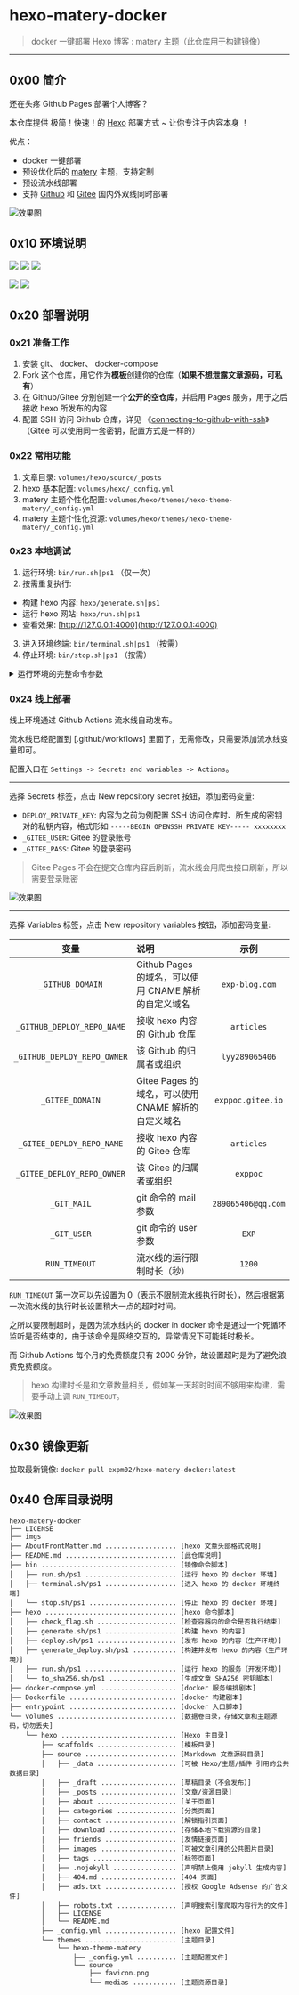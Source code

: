 # hexo-matery-docker

> docker 一键部署 Hexo 博客 : matery 主题（此仓库用于构建镜像）

------

## 0x00 简介

还在头疼 Github Pages 部署个人博客？

本仓库提供 极简！快速！的 [Hexo](https://hexo.io/zh-cn/) 部署方式 ~ 让你专注于内容本身 ！

优点：

- docker 一键部署
- 预设优化后的 [matery](https://github.com/blinkfox/hexo-theme-matery) 主题，支持定制
- 预设流水线部署
- 支持 [Github](https://github.com/) 和 [Gitee](https://gitee.com/) 国内外双线同时部署

![效果图](./imgs/01.jpg)


## 0x10 环境说明

![](https://img.shields.io/badge/windows-blue.svg) ![](https://img.shields.io/badge/mac-green.svg) ![](https://img.shields.io/badge/linux-red.svg)

![](https://img.shields.io/badge/hexo%20x5.1.1-blue.svg) ![](https://img.shields.io/badge/matery%20x2.0.0-red.svg)


## 0x20 部署说明

### 0x21 准备工作

1. 安装 git、 docker、 docker-compose
2. Fork 这个仓库，用它作为**模板**创建你的仓库（**如果不想泄露文章源码，可私有**）
3. 在 Github/Gitee 分别创建一个**公开的空仓库**，并启用 Pages 服务，用于之后接收 hexo 所发布的内容
4. 配置 SSH 访问 Github 仓库，详见 《[connecting-to-github-with-ssh](https://help.github.com/en/articles/connecting-to-github-with-ssh)》 （Gitee 可以使用同一套密钥，配置方式是一样的）


### 0x22 常用功能

1. 文章目录: `volumes/hexo/source/_posts`
2. hexo 基本配置: `volumes/hexo/_config.yml`
3. matery 主题个性化配置: `volumes/hexo/themes/hexo-theme-matery/_config.yml`
4. matery 主题个性化资源: `volumes/hexo/themes/hexo-theme-matery/_config.yml`


### 0x23 本地调试

1. 运行环境: `bin/run.sh|ps1` （仅一次）
2. 按需重复执行: 
  - 构建 hexo 内容: `hexo/generate.sh|ps1`
  - 运行 hexo 网站: `hexo/run.sh|ps1`
  - 查看效果: [http://127.0.0.1:4000](http://127.0.0.1:4000)
3. 进入环境终端: `bin/terminal.sh|ps1` （按需）
4. 停止环境: `bin/stop.sh|ps1` （按需）


<details>
<summary>运行环境的完整命令参数</summary>
<br/>

实际上，运行环境的完整命令为: `bin/run.sh|ps1 -d ${SITE_DOMAIN} -u ${GIT_USER} -m ${GIT_MAIL} -n ${DEPLOY_REPO_NAME} -o ${DEPLOY_REPO_OWNER}`

其中：

- SITE_DOMAIN: 站点域名, 亦可使用 github/gitee 的 pages 域名，本地默认为 `127.0.0.1:4000`
- GIT_MAIL: git 命令的 mail 参数
- GIT_USER: git 命令的 user 参数
- DEPLOY_REPO_NAME: 用于接收发布内容的 github/gitee 仓库名称
- DEPLOY_REPO_OWNER: 该仓库的拥有者/组织

一般而言，这些都是线上部署才用到的参数，本地无需关注。

但是如果想在本地发布到 Github/Gitee 仓库，就可以使用完整命令运行 hexo 环境，例如：

- 运行环境: `bin/run.sh -d exp-blog.com -u EXP -m 289065406@qq.com -n articles -o lyy289065406`
- 构建 hexo 内容: `hexo/generate.sh|ps1`
- 发布 hexo 内容到 Github/Gitee 的目标仓库: `hexo/deploy.sh|ps1`

</details>


### 0x24 线上部署

线上环境通过 Github Actions 流水线自动发布。

流水线已经配置到 [.github/workflows] 里面了，无需修改，只需要添加流水线变量即可。

配置入口在 `Settings -> Secrets and variables -> Actions`。

------

选择 Secrets 标签，点击 New repository secret 按钮，添加密码变量: 

- `DEPLOY_PRIVATE_KEY`: 内容为之前为例配置 SSH 访问仓库时、所生成的密钥对的私钥内容，格式形如 `-----BEGIN OPENSSH PRIVATE KEY----- xxxxxxxx`
- `_GITEE_USER`: Gitee 的登录账号
- `_GITEE_PASS`: Gitee 的登录密码

> Gitee Pages 不会在提交仓库内容后刷新，流水线会用爬虫接口刷新，所以需要登录账密

![效果图](./imgs/02.jpg)

------

选择 Variables 标签，点击 New repository variables 按钮，添加密码变量: 

| 变量 | 说明 | 示例 |
|:---:|:---|:---:|
| `_GITHUB_DOMAIN` | Github Pages 的域名，可以使用 CNAME 解析的自定义域名 | `exp-blog.com` |
| `_GITHUB_DEPLOY_REPO_NAME` |  接收 hexo 内容的 Github 仓库 | `articles` |
| `_GITHUB_DEPLOY_REPO_OWNER` | 该 Github 的归属者或组织 | `lyy289065406` |
| `_GITEE_DOMAIN` | Gitee Pages 的域名，可以使用 CNAME 解析的自定义域名 | `exppoc.gitee.io` |
| `_GITEE_DEPLOY_REPO_NAME` | 接收 hexo 内容的 Gitee 仓库 | `articles` |
| `_GITEE_DEPLOY_REPO_OWNER` | 该 Gitee 的归属者或组织 | `exppoc` |
| `_GIT_MAIL` | git 命令的 mail 参数 | `289065406@qq.com` |
| `_GIT_USER` | git 命令的 user 参数 | `EXP` |
| `RUN_TIMEOUT` | 流水线的运行限制时长（秒） | `1200` |

`RUN_TIMEOUT` 第一次可以先设置为 0（表示不限制流水线执行时长），然后根据第一次流水线的执行时长设置稍大一点的超时时间。

之所以要限制超时，是因为流水线内的 docker in docker 命令是通过一个死循环监听是否结束的，由于该命令是网络交互的，异常情况下可能耗时极长。

而 Github Actions 每个月的免费额度只有 2000 分钟，故设置超时是为了避免浪费免费额度。

> hexo 构建时长是和文章数量相关，假如某一天超时时间不够用来构建，需要手动上调 `RUN_TIMEOUT`。

![效果图](./imgs/03.jpg)


## 0x30 镜像更新


拉取最新镜像: `docker pull expm02/hexo-matery-docker:latest`


## 0x40 仓库目录说明

```
hexo-matery-docker
├── LICENSE
├── imgs
├── AboutFrontMatter.md .................. [hexo 文章头部格式说明]
├── README.md ............................ [此仓库说明]
├── bin .................................. [镜像命令脚本]
│   ├── run.sh/ps1 ....................... [运行 hexo 的 docker 环境]
│   ├── terminal.sh/ps1 .................. [进入 hexo 的 docker 环境终端]
│   └── stop.sh/ps1 ...................... [停止 hexo 的 docker 环境]
├── hexo ................................. [hexo 命令脚本]
│   ├── check_flag.sh .................... [检查容器内的命令是否执行结束]
│   ├── generate.sh/ps1 .................. [构建 hexo 的内容]
│   ├── deploy.sh/ps1 .................... [发布 hexo 的内容（生产环境）]
│   ├── generate_deploy.sh/ps1 ........... [构建并发布 hexo 的内容（生产环境）]
│   ├── run.sh/ps1 ....................... [运行 hexo 的服务（开发环境）]
│   └── to_sha256.sh/ps1 ................. [生成文章 SHA256 密钥脚本]
├── docker-compose.yml ................... [docker 服务编排剧本]
├── Dockerfile ........................... [docker 构建剧本]
├── entrypoint ........................... [docker 入口脚本]
└── volumes .............................. [数据卷目录，存储文章和主题源码，切勿丢失]
    └── hexo ............................. [Hexo 主目录]
        ├── scaffolds .................... [模板目录]
        ├── source ....................... [Markdown 文章源码目录]
        │   ├── _data .................... [可被 Hexo/主题/插件 引用的公共数据目录]
        │   ├── _draft ................... [草稿目录（不会发布）]
        │   ├── _posts ................... [文章/资源目录]
        │   ├── about .................... [关于页面]
        │   ├── categories ............... [分类页面]
        │   ├── contact .................. [解锁指引页面]
        │   ├── download ................. [存储本地下载资源的目录]
        │   ├── friends .................. [友情链接页面]
        │   ├── images ................... [可被文章引用的公共图片目录]
        │   ├── tags ..................... [标签页面]
        │   ├── .nojekyll ................ [声明禁止使用 jekyll 生成内容]
        │   ├── 404.md ................... [404 页面]
        │   ├── ads.txt .................. [授权 Google Adsense 的广告文件]
        │   ├── robots.txt ............... [声明搜索引擎爬取内容行为的文件]
        │   ├── LICENSE
        │   └── README.md
        ├── _config.yml .................. [hexo 配置文件]
        └── themes ....................... [主题目录]
            └── hexo-theme-matery
                ├── _config.yml .......... [主题配置文件]
                └── source
                    ├── favicon.png
                    └── medias ........... [主题资源目录]
```

